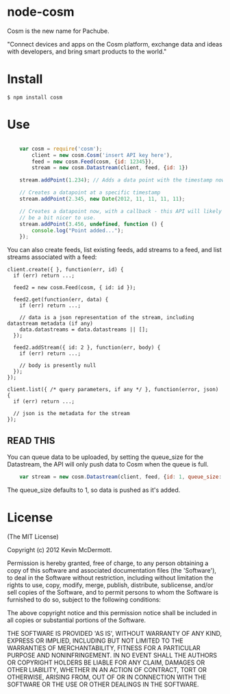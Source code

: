 # node-cosm

Cosm is the new name for Pachube.

"Connect devices and apps on the Cosm platform, exchange data and ideas with
developers, and bring smart products to the world."

# Install

    $ npm install cosm

# Use

```javascript

    var cosm = require('cosm');
        client = new cosm.Cosm('insert API key here'),
        feed = new cosm.Feed(cosm, {id: 12345}),
        stream = new cosm.Datastream(client, feed, {id: 1})

    stream.addPoint(1.234); // Adds a data point with the timestamp now

    // Creates a datapoint at a specific timestamp
    stream.addPoint(2.345, new Date(2012, 11, 11, 11, 11);

    // Creates a datapoint now, with a callback - this API will likely change to
    // be a bit nicer to use.
    stream.addPoint(3.456, undefined, function () {
        console.log("Point added...");
    });
```

You can also create feeds, list existing feeds, add streams to a feed, and list streams associated with a feed:

    client.create({ }, function(err, id) {
      if (err) return ...;
      
      feed2 = new cosm.Feed(cosm, { id: id });

      feed2.get(function(err, data) {
        if (err) return ...;

        // data is a json representation of the stream, including datastream metadata (if any)
        data.datastreams = data.datastreams || [];
      });

      feed2.addStream({ id: 2 }, function(err, body) {
        if (err) return ...;

        // body is presently null
      });
    });

    client.list({ /* query parameters, if any */ }, function(error, json) {
      if (err) return ...;
      
      // json is the metadata for the stream
    });



## READ THIS

You can queue data to be uploaded, by setting the queue_size for the Datastream, the
API will only push data to Cosm when the queue is full.


```javascript
    var stream = new cosm.Datastream(client, feed, {id: 1, queue_size: 20});
```
The queue_size defaults to 1, so data is pushed as it's added.

# License

(The MIT License)

Copyright (c) 2012 Kevin McDermott.

Permission is hereby granted, free of charge, to any person obtaining a copy of this software and associated documentation files (the 'Software'), to deal in the Software without restriction, including without limitation the rights to use, copy, modify, merge, publish, distribute, sublicense, and/or sell copies of the Software, and to permit persons to whom the Software is furnished to do so, subject to the following conditions:

The above copyright notice and this permission notice shall be included in all copies or substantial portions of the Software.

THE SOFTWARE IS PROVIDED 'AS IS', WITHOUT WARRANTY OF ANY KIND, EXPRESS OR IMPLIED, INCLUDING BUT NOT LIMITED TO THE WARRANTIES OF MERCHANTABILITY, FITNESS FOR A PARTICULAR PURPOSE AND NONINFRINGEMENT. IN NO EVENT SHALL THE AUTHORS OR COPYRIGHT HOLDERS BE LIABLE FOR ANY CLAIM, DAMAGES OR OTHER LIABILITY, WHETHER IN AN ACTION OF CONTRACT, TORT OR OTHERWISE, ARISING FROM, OUT OF OR IN CONNECTION WITH THE SOFTWARE OR THE USE OR OTHER DEALINGS IN THE SOFTWARE.
